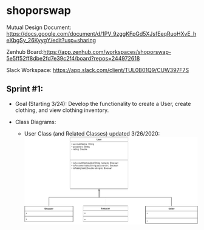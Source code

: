 # shoporswap

Mutual Design Document: https://docs.google.com/document/d/1PV_9zggKFpGd5XJsfEeqRuoHXvE_heXbgSy_26KyygY/edit?usp=sharing

Zenhub Board:https://app.zenhub.com/workspaces/shoporswap-5e5ff52ff8dbe2fd7e39c2f4/board?repos=244972618

Slack Workspace: https://app.slack.com/client/TUL0B01Q9/CUW397F7S

## Sprint #1:

* Goal (Starting 3/24): Develop the functionality to create a User, create clothing, and view clothing inventory.

* Class Diagrams:

   * User Class (and Related Classes) updated 3/26/2020:
![Image of User Class Diagram](https://github.com/wertzy/shoporswap/blob/user/user-class-diagram.png)
